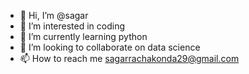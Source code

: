 - 👋 Hi, I’m @sagar
- 👀 I’m interested in coding 
- 🌱 I’m currently learning python
- 💞️ I’m looking to collaborate on data science
- 📫 How to reach me sagarrachakonda29@gmail.com

<!---
sagarnani/sagarnani is a ✨ special ✨ repository because its `README.md` (this file) appears on your GitHub profile.
You can click the Preview link to take a look at your changes.
--->

